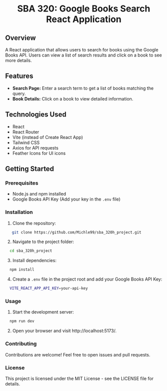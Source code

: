 <div align="center">
  <h1>SBA 320: Google Books Search React Application</h1>
</div>

## Overview
A React application that allows users to search for books using the Google Books API. Users can view a list of search results and click on a book to see more details.

## Features

- **Search Page:** Enter a search term to get a list of books matching the query.
- **Book Details:** Click on a book to view detailed information.

## Technologies Used

- React
- React Router
- Vite (instead of Create React App)
- Tailwind CSS
- Axios for API requests
- Feather Icons for UI icons

## Getting Started

### Prerequisites

- Node.js and npm installed
- Google Books API Key (Add your key in the `.env` file)

### Installation

1. Clone the repository:

```bash
   git clone https://github.com/Michle99/sba_320h_project.git
```

2. Navigate to the project folder:

```bash
  cd sba_320h_project
```
3. Install dependencies:

```bash
  npm install
```

4. Create a `.env` file in the project root and add your Google Books API Key:

```bash
  VITE_REACT_APP_API_KEY=your-api-key
```

### Usage

1. Start the development server:

```bash
  npm run dev
```

2. Open your browser and visit  http://localhost:5173/.




### Contributing
Contributions are welcome! Feel free to open issues and pull requests.

### License
This project is licensed under the MIT License - see the LICENSE file for details.

